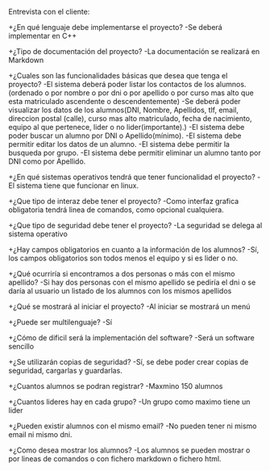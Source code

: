 Entrevista con el cliente:

+¿En qué lenguaje debe implementarse el proyecto?
-Se deberá implementar en C++

+¿Tipo de documentación del proyecto?
-La documentación se realizará en Markdown

+¿Cuales son las funcionalidades básicas que desea que tenga el proyecto?
-El sistema deberá poder listar los contactos de los alumnos.(ordenado o por nombre o por dni o por apellido o por curso mas alto que esta matriculado ascendente o descendentemente)
-Se deberá poder visualizar los datos de los alumnos(DNI, Nombre, Apellidos, tlf, email, direccion postal (calle), curso mas alto matriculado, fecha de nacimiento, equipo al que pertenece, lider o no lider(importante).) 
-El sistema debe poder buscar un alumno por DNI o Apellido(mínimo).
-El sistema debe permitir editar los datos de un alumno.
-El sistema debe permitir la busqueda por grupo.
-El sistema debe permitir eliminar un alumno tanto por DNI como por Apellido.

+¿En qué sistemas operativos tendrá que tener funcionalidad el proyecto?
-El sistema tiene que funcionar en linux.

+¿Que tipo de interaz debe tener el proyecto?
-Como interfaz grafica obligatoria tendrá linea de comandos, como opcional cualquiera.

+¿Que tipo de seguridad debe tener el proyecto?
-La seguridad se delega al sistema operativo

+¿Hay campos obligatorios en cuanto a la información de los alumnos?
-Sí, los campos obligatorios son todos menos el equipo y si es lider o no.

+¿Qué ocurriría si encontramos a dos personas o más con el mismo apellido?
-Si hay dos personas con el mismo apellido se pediría el dni o se daría al usuario un listado de los alumnos con los mismos apellidos

+¿Qué se mostrará al iniciar el proyecto?
-Al iniciar se mostrará un menú

+¿Puede ser multilenguaje?
-Sí

+¿Cómo de dificil será la implementación del software?
-Será un software sencillo

+¿Se utilizarán copias de seguridad?
-Sí, se debe poder crear copias de seguridad, cargarlas y guardarlas.

+¿Cuantos alumnos se podran registrar?
-Maxmino 150 alumnos

+¿Cuantos lideres hay en cada grupo?
-Un grupo como maximo tiene un lider

+¿Pueden existir alumnos con el mismo email?
-No pueden tener ni mismo email ni mismo dni.

+¿Como desea mostrar los alumnos?
-Los alumnos se pueden mostrar o por lineas de comandos o con fichero markdown o fichero html.




